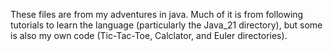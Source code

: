These files are from my adventures in java.  Much of it is from following tutorials to learn the language (particularly the Java_21 directory), but some is also my own code (Tic-Tac-Toe, Calclator, and Euler directories).
